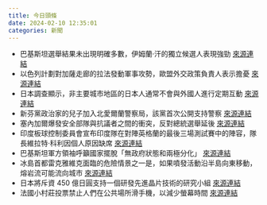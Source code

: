 ```yaml
---
title: 今日頭條
date: 2024-02-10 12:35:01
categories: 新聞            
---
```

- 巴基斯坦選舉結果未出現明確多數，伊姆蘭·汗的獨立候選人表現強勁 [來源連結](https://www.japantimes.co.jp/news/2024/02/10/asia-pacific/politics/pakistan-coalition-talks-loom/)
- 以色列計劃對加薩走廊的拉法發動軍事攻勢，歐盟外交政策負責人表示擔憂 [來源連結](https://www.theguardian.com/world/live/2024/feb/10/middle-east-crisis-israel-gaza-war-hamas-rafah-latest-news)
- 日本調查顯示，非主要城市地區的日本人通常不會與外國人進行定期互動 [來源連結](https://www.japantimes.co.jp/news/2024/02/10/japan/society/foreign-workers-limited-exchanges/)
- 新芬黨政治家的兒子加入北愛爾蘭警察局，該黨首次公開支持警察 [來源連結](https://www.bbc.com/news/uk-northern-ireland-68257989)
- 塞內加爾爆發安全部隊與抗議者之間的衝突，反對總統選舉延後 [來源連結](https://www.theguardian.com/world/2024/feb/10/senegal-police-and-protesters-clash-in-first-major-unrest-over-vote-delay)
- 印度板球控制委員會宣布印度隊在對陣英格蘭的最後三場測試賽中的陣容，隊長維拉特·科利因個人原因缺席 [來源連結](https://www.theguardian.com/sport/2024/feb/10/virat-kohli-india-england-miss-test-series)
- 巴基斯坦軍方領袖呼籲國家擺脫「無政府狀態和兩極分化」 [來源連結](https://www.bbc.com/news/world-asia-68260932)
- 冰島首都雷克雅維克面臨的危險情景之一是，如果噴發活動沿半島向東移動，熔岩流可能流向城市 [來源連結](https://www.bbc.com/news/science-environment-68255375)
- 日本將斥資 450 億日圓支持一個研發先進晶片技術的研究小組 [來源連結](https://www.japantimes.co.jp/business/2024/02/10/tech/chip-research-ramp-up/)
- 法國小村莊投票禁止人們在公共場所滑手機，以減少螢幕時間 [來源連結](https://www.theguardian.com/world/2024/feb/10/fighting-the-smartphone-invasion-the-french-village-that-voted-to-ban-scrolling-in-public)



